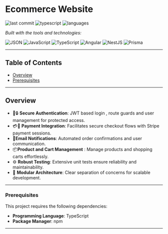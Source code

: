 # Ecommerce Website

![last commit](https://img.shields.io/github/last-commit/mdavid159/ecom)
![typescript](https://img.shields.io/badge/typescript-73.9%25-blue)
![languages](https://img.shields.io/github/languages/count/mdavid159/ecom)

_Built with the tools and technologies:_

![JSON](https://img.shields.io/badge/-JSON-000?logo=json&logoColor=white)
![JavaScript](https://img.shields.io/badge/JavaScript-F7DF1E?logo=javascript&logoColor=000)
![TypeScript](https://img.shields.io/badge/TypeScript-3178C6?logo=typescript&logoColor=white)
![Angular](https://img.shields.io/badge/Angular-DD0031?logo=angular&logoColor=white)
![NestJS](https://img.shields.io/badge/NestJS-E0234E?logo=nestjs&logoColor=white)
![Prisma](https://img.shields.io/badge/Prisma-3982CE?logo=prisma&logoColor=white)

---

## Table of Contents

- [Overview](#overview)
- [Prerequisites](#prerequisites)
---

## Overview

- 🔨🔒 **Secure Authentication**: JWT based login , route guards and user management for protected access.
- 💳💸 **Payment Integration**: Facilitates secure checkout flows with Stripe payment sessions.
- 📧**Email Notifications**: Automated order confirmations and user communication.
- 📦**Product and Cart Management** : Manage products and shopping carts effortlessly. 
- ⚙ **Robust Testing**: Extensive unit tests ensure reliability and maintainability.  
- 🚀 **Modular Architecture**: Clear separation of concerns for scalable development.

---
### Prerequisites

This project requires the following dependencies:

- **Programming Language**: TypeScript  
- **Package Manager**: npm
---
